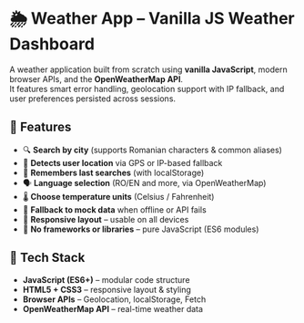 # 🌦️ Weather App – Vanilla JS Weather Dashboard

A weather application built from scratch using **vanilla JavaScript**, modern browser APIs, and the **OpenWeatherMap API**.  
It features smart error handling, geolocation support with IP fallback, and user preferences persisted across sessions.

## 🚀 Features

- 🔍 **Search by city** (supports Romanian characters & common aliases)
- 📍 **Detects user location** via GPS or IP-based fallback
- 🧠 **Remembers last searches** (with localStorage)
- 🗣️ **Language selection** (RO/EN and more, via OpenWeatherMap)
- 🌡️ **Choose temperature units** (Celsius / Fahrenheit)
- 📶 **Fallback to mock data** when offline or API fails
- 📱 **Responsive layout** – usable on all devices
- 💾 **No frameworks or libraries** – pure JavaScript (ES6 modules)

## 🧰 Tech Stack

- **JavaScript (ES6+)** – modular code structure
- **HTML5 + CSS3** – responsive layout & styling
- **Browser APIs** – Geolocation, localStorage, Fetch
- **OpenWeatherMap API** – real-time weather data
